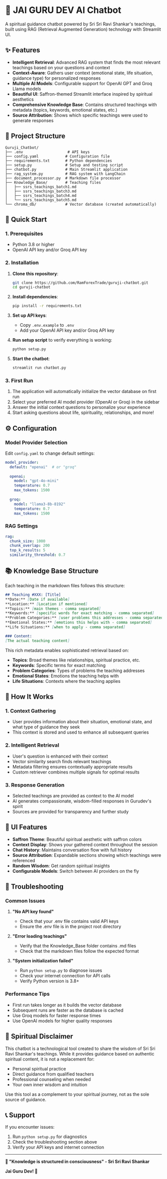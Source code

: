 # 🙏 JAI GURU DEV AI Chatbot

A spiritual guidance chatbot powered by Sri Sri Ravi Shankar's teachings, built using RAG (Retrieval Augmented Generation) technology with Streamlit UI.

## ✨ Features

- **Intelligent Retrieval**: Advanced RAG system that finds the most relevant teachings based on your questions and context
- **Context-Aware**: Gathers user context (emotional state, life situation, guidance type) for personalized responses
- **Multiple AI Models**: Configurable support for OpenAI GPT and Groq Llama models
- **Beautiful UI**: Saffron-themed Streamlit interface inspired by spiritual aesthetics
- **Comprehensive Knowledge Base**: Contains structured teachings with metadata (topics, keywords, emotional states, etc.)
- **Source Attribution**: Shows which specific teachings were used to generate responses

## 📁 Project Structure

```
Guruji_Chatbot/
├── .env                    # API keys
├── config.yaml            # Configuration file
├── requirements.txt       # Python dependencies
├── setup.py               # Setup and testing script
├── chatbot.py             # Main Streamlit application
├── rag_system.py          # RAG system with LangChain
├── document_processor.py  # Markdown file processor
├── Knowledge_Base/        # Teaching files
│   ├── ssrs_teachings_batch1.md
│   ├── ssrs_teachings_batch3.md
│   ├── ssrs_teachings_batch4.md
│   └── ssrs_teachings_batch5.md
└── chroma_db/             # Vector database (created automatically)
```

## 🚀 Quick Start

### 1. Prerequisites

- Python 3.8 or higher
- OpenAI API key and/or Groq API key

### 2. Installation

1. **Clone this repository**:
   ```bash
   git clone https://github.com/RamForexTrade/guruji-chatbot.git
   cd guruji-chatbot
   ```

2. **Install dependencies**:
   ```bash
   pip install -r requirements.txt
   ```

3. **Set up API keys**:
   - Copy `.env.example` to `.env`
   - Add your OpenAI API key and/or Groq API key

4. **Run setup script** to verify everything is working:
   ```bash
   python setup.py
   ```

5. **Start the chatbot**:
   ```bash
   streamlit run chatbot.py
   ```

### 3. First Run

1. The application will automatically initialize the vector database on first run
2. Select your preferred AI model provider (OpenAI or Groq) in the sidebar
3. Answer the initial context questions to personalize your experience
4. Start asking questions about life, spirituality, relationships, and more!

## ⚙️ Configuration

### Model Provider Selection

Edit `config.yaml` to change default settings:

```yaml
model_provider:
  default: "openai"  # or "groq"
  
  openai:
    model: "gpt-4o-mini"
    temperature: 0.7
    max_tokens: 1500
    
  groq:
    model: "llama3-8b-8192"
    temperature: 0.7
    max_tokens: 1500
```

### RAG Settings

```yaml
rag:
  chunk_size: 1000
  chunk_overlap: 200
  top_k_results: 5
  similarity_threshold: 0.7
```

## 📚 Knowledge Base Structure

Each teaching in the markdown files follows this structure:

```markdown
## Teaching #XXX: [Title]
**Date:** [Date if available]
**Location:** [Location if mentioned]
**Topics:** [main themes - comma separated]
**Keywords:** [specific words for exact matching - comma separated]
**Problem Categories:** [user problems this addresses - comma separated]
**Emotional States:** [emotions this helps with - comma separated]
**Life Situations:** [when to apply - comma separated]

### Content:
[The actual teaching content]
```

This rich metadata enables sophisticated retrieval based on:
- **Topics**: Broad themes like relationships, spiritual practice, etc.
- **Keywords**: Specific terms for exact matching
- **Problem Categories**: Types of problems the teaching addresses
- **Emotional States**: Emotions the teaching helps with
- **Life Situations**: Contexts where the teaching applies

## 🎯 How It Works

### 1. Context Gathering
- User provides information about their situation, emotional state, and what type of guidance they seek
- This context is stored and used to enhance all subsequent queries

### 2. Intelligent Retrieval
- User's question is enhanced with their context
- Vector similarity search finds relevant teachings
- Metadata filtering ensures contextually appropriate results
- Custom retriever combines multiple signals for optimal results

### 3. Response Generation
- Selected teachings are provided as context to the AI model
- AI generates compassionate, wisdom-filled responses in Gurudev's spirit
- Sources are provided for transparency and further study

## 🎨 UI Features

- **Saffron Theme**: Beautiful spiritual aesthetic with saffron colors
- **Context Display**: Shows your gathered context throughout the session
- **Chat History**: Maintains conversation flow with full history
- **Source Attribution**: Expandable sections showing which teachings were referenced
- **Random Wisdom**: Get random spiritual insights
- **Configurable Models**: Switch between AI providers on the fly

## 🔧 Troubleshooting

### Common Issues

1. **"No API key found"**
   - Check that your .env file contains valid API keys
   - Ensure the .env file is in the project root directory

2. **"Error loading teachings"**
   - Verify that the Knowledge_Base folder contains .md files
   - Check that the markdown files follow the expected format

3. **"System initialization failed"**
   - Run `python setup.py` to diagnose issues
   - Check your internet connection for API calls
   - Verify Python version is 3.8+

### Performance Tips

- First run takes longer as it builds the vector database
- Subsequent runs are faster as the database is cached
- Use Groq models for faster response times
- Use OpenAI models for higher quality responses

## 🙏 Spiritual Disclaimer

This chatbot is a technological tool created to share the wisdom of Sri Sri Ravi Shankar's teachings. While it provides guidance based on authentic spiritual content, it is not a replacement for:
- Personal spiritual practice
- Direct guidance from qualified teachers
- Professional counseling when needed
- Your own inner wisdom and intuition

Use this tool as a complement to your spiritual journey, not as the sole source of guidance.

## 📞 Support

If you encounter issues:
1. Run `python setup.py` for diagnostics
2. Check the troubleshooting section above
3. Verify your API keys and internet connection

---

**🙏 "Knowledge is structured in consciousness" - Sri Sri Ravi Shankar**

**Jai Guru Dev! 🙏**
